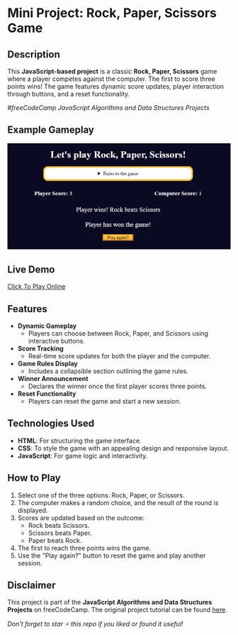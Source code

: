# Mini Project: Rock, Paper, Scissors Game

## Description

This **JavaScript-based project** is a classic **Rock, Paper, Scissors** game where a player competes against the computer. The first to score three points wins! The game features dynamic score updates, player interaction through buttons, and a reset functionality.

_#freeCodeCamp JavaScript Algorithms and Data Structures Projects_

## Example Gameplay

![Rock, Paper, Scissors Gameplay Screenshot](Assets/Game.png)

## Live Demo

[Click To Play Online](https://eddking-qs.github.io/JavaScript-Mini_Project-Rock_Paper_Scissors_Game/)

## Features

-   **Dynamic Gameplay**
    -   Players can choose between Rock, Paper, and Scissors using interactive buttons.
-   **Score Tracking**
    -   Real-time score updates for both the player and the computer.
-   **Game Rules Display**
    -   Includes a collapsible section outlining the game rules.
-   **Winner Announcement**
    -   Declares the winner once the first player scores three points.
-   **Reset Functionality**
    -   Players can reset the game and start a new session.

## Technologies Used

-   **HTML**: For structuring the game interface.
-   **CSS**: To style the game with an appealing design and responsive layout.
-   **JavaScript**: For game logic and interactivity.

## How to Play

1. Select one of the three options: Rock, Paper, or Scissors.
2. The computer makes a random choice, and the result of the round is displayed.
3. Scores are updated based on the outcome:
    - Rock beats Scissors.
    - Scissors beats Paper.
    - Paper beats Rock.
4. The first to reach three points wins the game.
5. Use the "Play again?" button to reset the game and play another session.

## Disclaimer

This project is part of the **JavaScript Algorithms and Data Structures Projects** on freeCodeCamp. The original project tutorial can be found [here](https://www.freecodecamp.org/learn/javascript-algorithms-and-data-structures-v8/).

_Don't forget to star ⭐ this repo if you liked or found it useful!_
